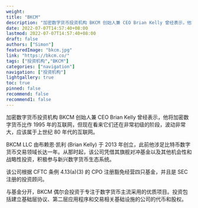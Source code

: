 ```yaml
---
weight: 
title: "BKCM"
description: "加密数字货币投资机构 BKCM 创始人兼 CEO Brian Kelly 曾经表示，他将加密数字货币比作 1995 年的互联网，但现在看来它们还在非常初级的阶段，波动非常大，应该属于上世纪 80 年代..."
date: 2022-07-07T14:57:40+08:00
lastmod: 2022-07-07T14:57:40+08:00
draft: false
authors: ["Simon"]
featuredImage: "bkcm.jpg"
link: "https://bkcm.co/"
tags: ["投资机构","BKCM"]
categories: ["navigation"]
navigation: ["投资机构"]
lightgallery: true
toc: true
pinned: false
recommend: false
recommend1: false
---
```

加密数字货币投资机构 BKCM 创始人兼 CEO Brian Kelly 曾经表示，他将加密数字货币比作 1995 年的互联网，但现在看来它们还在非常初级的阶段，波动非常大，应该属于上世纪 80 年代的互联网。

BKCM LLC 由布赖恩·凯利 (Brian Kelly) 于 2013 年创立，此前他涉足比特币数字货币交易领域长达一年。从那时起，该公司凭借其旗舰对冲基金以及其他机会性和战略性投资，积极参与新兴数字货币生态系统。

该公司根据 CFTC 条例 4.13(a)(3) 的 CPO 注册豁免经营四只基金，并且是 SEC 注册的投资顾问。

与基金分开，BKCM 偶尔会投资于专注于数字货币主流采用的优质项目。投资包括建立基础层协议、第二层应用程序和交易相关基础设施的公司的代币和股权。